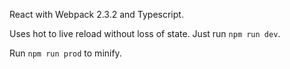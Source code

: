 React with Webpack 2.3.2 and Typescript.

Uses hot to live reload without loss of state. Just run `npm run dev`.

Run `npm run prod` to minify.